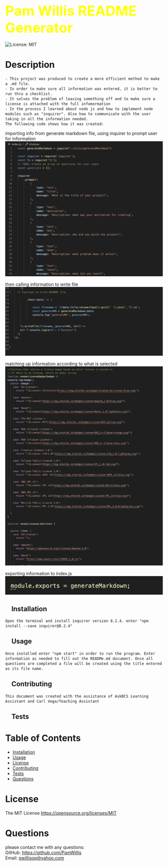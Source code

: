 
## <span style="color: Yellow; font-size: 2.75rem;">Pam Willis README Generator</span>  
![License: MIT](https://img.shields.io/badge/License-MIT-yellow.svg)

# Description
    - This project was produced to create a more efficient method to make a .md file.
    - In order to make sure all information was entered, it is better to run thru a checklist.
    - It solves the problem of leaving something off and to make sure a license is attached with the full infomormation
    - In the process I learned about node js and how to implement node modules such as "inquirer". Also how to communicate with the user taking in all the information needed.  
    The following code shows how it was created:
importing info from generate markdown file, using inquirer to prompt user for information
![MockUp](./assets/img/prompt.png)

then calling information to write file
![MockUp](./assets/img/generate_file.png)

matching up information according to what is selected
![MockUp](./assets/img/select_badge_license.png)

exporting information to index.js  
![MockUp](./assets/img/export.png)
   


## &nbsp;&nbsp;&nbsp;  Installation
    Open the terminal and install inquirer version 8.2.4. enter "npm install --save inquirer@8.2.4"

## &nbsp;&nbsp;&nbsp;  Usage
    Once installed enter "npm start" in order to run the program. Enter information as needed to fill out the READMe.md document. Once all questions are completed a file will be created using the title entered as its file name.

## &nbsp;&nbsp;&nbsp;  Contributing
    This document was created with the assistance of AskBCS Learning Assistant and Carl Vega/Teaching Assistant

## &nbsp;&nbsp;&nbsp;  Tests
    

# Table of Contents
- [Installation](#installation)
- [Usage](#usage)
- [License](#license)
- [Contributing](#contributing)
- [Tests](#tests)
- [Questions](#questions)

# License
The MIT License  https://opensource.org/licenses/MIT

# Questions
please contact me with any questions:  
GitHub: https://github.com/PamWillis  
Email: pwillisop@yahoo.com
